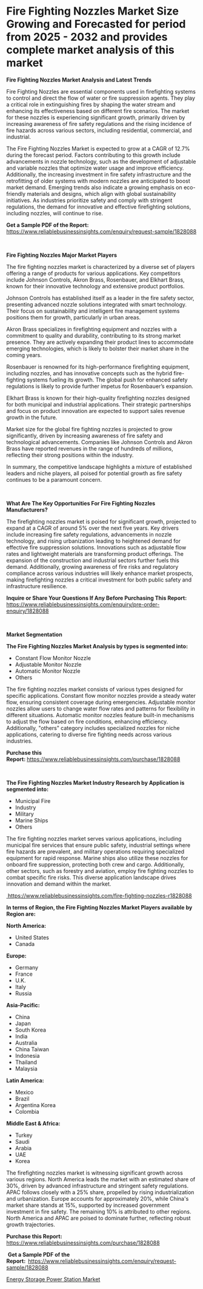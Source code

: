 <p><h1>Fire Fighting Nozzles Market Size Growing and Forecasted for period from 2025 - 2032 and provides complete market analysis of this market</h1></p><p><strong>Fire Fighting Nozzles Market Analysis and Latest Trends</strong></p>
<p><p>Fire Fighting Nozzles are essential components used in firefighting systems to control and direct the flow of water or fire suppression agents. They play a critical role in extinguishing fires by shaping the water stream and enhancing its effectiveness based on different fire scenarios. The market for these nozzles is experiencing significant growth, primarily driven by increasing awareness of fire safety regulations and the rising incidence of fire hazards across various sectors, including residential, commercial, and industrial.</p><p>The Fire Fighting Nozzles Market is expected to grow at a CAGR of 12.7% during the forecast period. Factors contributing to this growth include advancements in nozzle technology, such as the development of adjustable and variable nozzles that optimize water usage and improve efficiency. Additionally, the increasing investment in fire safety infrastructure and the retrofitting of older systems with modern nozzles are anticipated to boost market demand. Emerging trends also indicate a growing emphasis on eco-friendly materials and designs, which align with global sustainability initiatives. As industries prioritize safety and comply with stringent regulations, the demand for innovative and effective firefighting solutions, including nozzles, will continue to rise.</p></p>
<p><strong>Get a Sample PDF of the Report:&nbsp;</strong> <a href="https://www.reliablebusinessinsights.com/enquiry/request-sample/1828088?utm_campaign=2185&utm_medium=2&utm_source=Github&utm_content=ia&utm_term=19022025&utm_id=fire-fighting-nozzles">https://www.reliablebusinessinsights.com/enquiry/request-sample/1828088</a></p>
<p>&nbsp;</p>
<p><strong>Fire Fighting Nozzles Major Market Players</strong></p>
<p><p>The fire fighting nozzles market is characterized by a diverse set of players offering a range of products for various applications. Key competitors include Johnson Controls, Akron Brass, Rosenbauer, and Elkhart Brass, known for their innovative technology and extensive product portfolios.</p><p>Johnson Controls has established itself as a leader in the fire safety sector, presenting advanced nozzle solutions integrated with smart technology. Their focus on sustainability and intelligent fire management systems positions them for growth, particularly in urban areas.</p><p>Akron Brass specializes in firefighting equipment and nozzles with a commitment to quality and durability, contributing to its strong market presence. They are actively expanding their product lines to accommodate emerging technologies, which is likely to bolster their market share in the coming years.</p><p>Rosenbauer is renowned for its high-performance firefighting equipment, including nozzles, and has innovative concepts such as the hybrid fire-fighting systems fueling its growth. The global push for enhanced safety regulations is likely to provide further impetus for Rosenbauer’s expansion.</p><p>Elkhart Brass is known for their high-quality firefighting nozzles designed for both municipal and industrial applications. Their strategic partnerships and focus on product innovation are expected to support sales revenue growth in the future.</p><p>Market size for the global fire fighting nozzles is projected to grow significantly, driven by increasing awareness of fire safety and technological advancements. Companies like Johnson Controls and Akron Brass have reported revenues in the range of hundreds of millions, reflecting their strong positions within the industry.</p><p>In summary, the competitive landscape highlights a mixture of established leaders and niche players, all poised for potential growth as fire safety continues to be a paramount concern.</p></p>
<p>&nbsp;</p>
<p><strong>What Are The Key Opportunities For Fire Fighting Nozzles Manufacturers?</strong></p>
<p><p>The firefighting nozzles market is poised for significant growth, projected to expand at a CAGR of around 5% over the next five years. Key drivers include increasing fire safety regulations, advancements in nozzle technology, and rising urbanization leading to heightened demand for effective fire suppression solutions. Innovations such as adjustable flow rates and lightweight materials are transforming product offerings. The expansion of the construction and industrial sectors further fuels this demand. Additionally, growing awareness of fire risks and regulatory compliance across various industries will likely enhance market prospects, making firefighting nozzles a critical investment for both public safety and infrastructure resilience.</p></p>
<p><strong>Inquire or Share Your Questions If Any Before Purchasing This Report:</strong> <a href="https://www.reliablebusinessinsights.com/enquiry/pre-order-enquiry/1828088?utm_campaign=2185&utm_medium=2&utm_source=Github&utm_content=ia&utm_term=19022025&utm_id=fire-fighting-nozzles">https://www.reliablebusinessinsights.com/enquiry/pre-order-enquiry/1828088</a></p>
<p>&nbsp;</p>
<p><strong>Market Segmentation</strong></p>
<p><strong>The Fire Fighting Nozzles Market Analysis by types is segmented into:</strong></p>
<p><ul><li>Constant Flow Monitor Nozzle</li><li>Adjustable Monitor Nozzle</li><li>Automatic Monitor Nozzle</li><li>Others</li></ul></p>
<p><p>The fire fighting nozzles market consists of various types designed for specific applications. Constant flow monitor nozzles provide a steady water flow, ensuring consistent coverage during emergencies. Adjustable monitor nozzles allow users to change water flow rates and patterns for flexibility in different situations. Automatic monitor nozzles feature built-in mechanisms to adjust the flow based on fire conditions, enhancing efficiency. Additionally, "others" category includes specialized nozzles for niche applications, catering to diverse fire fighting needs across various industries.</p></p>
<p><strong>Purchase this Report:&nbsp;</strong><a href="https://www.reliablebusinessinsights.com/purchase/1828088?utm_campaign=2185&utm_medium=2&utm_source=Github&utm_content=ia&utm_term=19022025&utm_id=fire-fighting-nozzles">https://www.reliablebusinessinsights.com/purchase/1828088</a></p>
<p>&nbsp;</p>
<p><strong>The Fire Fighting Nozzles Market Industry Research by Application is segmented into:</strong></p>
<p><ul><li>Municipal Fire</li><li>Industry</li><li>Military</li><li>Marine Ships</li><li>Others</li></ul></p>
<p><p>The fire fighting nozzles market serves various applications, including municipal fire services that ensure public safety, industrial settings where fire hazards are prevalent, and military operations requiring specialized equipment for rapid response. Marine ships also utilize these nozzles for onboard fire suppression, protecting both crew and cargo. Additionally, other sectors, such as forestry and aviation, employ fire fighting nozzles to combat specific fire risks. This diverse application landscape drives innovation and demand within the market.</p></p>
<p><a href="https://www.reliablebusinessinsights.com/fire-fighting-nozzles-r1828088?utm_campaign=2185&utm_medium=2&utm_source=Github&utm_content=ia&utm_term=19022025&utm_id=fire-fighting-nozzles">&nbsp;https://www.reliablebusinessinsights.com/fire-fighting-nozzles-r1828088</a></p>
<p><strong>In terms of Region, the Fire Fighting Nozzles Market Players available by Region are:</strong></p>
<p>
    <p> <strong> North America: </strong>
        <ul>
            <li>United States</li>
            <li>Canada</li>
        </ul>
        </p> 
    <p> <strong> Europe: </strong>
        <ul>
            <li>Germany</li>
            <li>France</li>
            <li>U.K.</li>
            <li>Italy</li>
            <li>Russia</li>
        </ul>
        </p> 
    <p> <strong> Asia-Pacific: </strong>
        <ul>
            <li>China</li>
            <li>Japan</li>
            <li>South Korea</li>
            <li>India</li>
            <li>Australia</li>
            <li>China Taiwan</li>
            <li>Indonesia</li>
            <li>Thailand</li>
            <li>Malaysia</li>
        </ul>
        </p> 
    <p> <strong> Latin America: </strong>
        <ul>
            <li>Mexico</li>
            <li>Brazil</li>
            <li>Argentina Korea</li>
            <li>Colombia</li>
        </ul>
        </p> 
    <p> <strong> Middle East & Africa: </strong>
        <ul>
            <li>Turkey</li>
            <li>Saudi</li>
            <li>Arabia</li>
            <li>UAE</li>
            <li>Korea</li>
        </ul>
    </p>
    </p>
<p><p>The firefighting nozzles market is witnessing significant growth across various regions. North America leads the market with an estimated share of 30%, driven by advanced infrastructure and stringent safety regulations. APAC follows closely with a 25% share, propelled by rising industrialization and urbanization. Europe accounts for approximately 20%, while China's market share stands at 15%, supported by increased government investment in fire safety. The remaining 10% is attributed to other regions. North America and APAC are poised to dominate further, reflecting robust growth trajectories.</p></p>
<p><strong>Purchase this Report: </strong><a href="https://www.reliablebusinessinsights.com/purchase/1828088?utm_campaign=2185&utm_medium=2&utm_source=Github&utm_content=ia&utm_term=19022025&utm_id=fire-fighting-nozzles">https://www.reliablebusinessinsights.com/purchase/1828088</a></p>
<p>&nbsp;<strong>Get a Sample PDF of the Report:&nbsp;&nbsp;</strong><a href="https://www.reliablebusinessinsights.com/enquiry/request-sample/1828088?utm_campaign=2185&utm_medium=2&utm_source=Github&utm_content=ia&utm_term=19022025&utm_id=fire-fighting-nozzles">https://www.reliablebusinessinsights.com/enquiry/request-sample/1828088</a></p>
<p><strong></strong></p>
<p><p><a href="https://github.com/petbigbeepjn/Market-Research-Report-List-1/blob/main/energy-storage-power-station-market.md?utm_campaign=2185&utm_medium=2&utm_source=Github&utm_content=ia&utm_term=19022025&utm_id=fire-fighting-nozzles">Energy Storage Power Station Market</a></p></p>